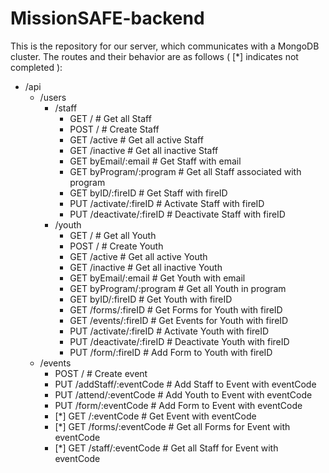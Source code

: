 # MissionSAFE-backend

This is the repository for our server, which communicates with a MongoDB cluster.
The routes and their behavior are as follows ( [*] indicates not completed ):

- /api
    - /users
        - /staff
            - GET / # Get all Staff
            - POST / # Create Staff
            - GET /active # Get all active Staff
            - GET /inactive # Get all inactive Staff
            - GET byEmail/:email # Get Staff with email
            - GET byProgram/:program # Get all Staff associated with program
            - GET byID/:fireID # Get Staff with fireID
            - PUT /activate/:fireID # Activate Staff with fireID
            - PUT /deactivate/:fireID # Deactivate Staff with fireID
        - /youth
            - GET / # Get all Youth
            - POST / # Create Youth
            - GET /active # Get all active Youth
            - GET /inactive # Get all inactive Youth
            - GET byEmail/:email # Get Youth with email
            - GET byProgram/:program # Get all Youth in program
            - GET byID/:fireID # Get Youth with fireID
            - GET /forms/:fireID # Get Forms for Youth with fireID
            - GET /events/:fireID # Get Events for Youth with fireID
            - PUT /activate/:fireID # Activate Youth with fireID
            - PUT /deactivate/:fireID # Deactivate Youth with fireID
            - PUT /form/:fireID # Add Form to Youth with fireID
    - /events
        - POST / # Create event
        - PUT /addStaff/:eventCode # Add Staff to Event with eventCode
        - PUT /attend/:eventCode # Add Youth to Event with eventCode
        - PUT /form/:eventCode # Add Form to Event with eventCode
        - [*] GET /:eventCode # Get Event with eventCode
        - [*] GET /forms/:eventCode # Get all Forms for Event with eventCode
        - [*] GET /staff/:eventCode # Get all Staff for Event with eventCode
            
